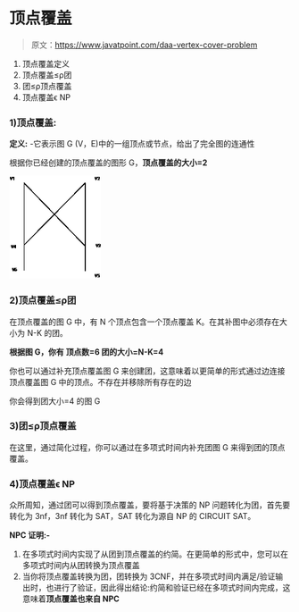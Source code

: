 # 顶点覆盖

> 原文：<https://www.javatpoint.com/daa-vertex-cover-problem>

1.  顶点覆盖定义
2.  顶点覆盖≤ρ团
3.  团≤ρ顶点覆盖
4.  顶点覆盖&straightepsilon; NP

### 1)顶点覆盖:

**定义:** -它表示图 G (V，E)中的一组顶点或节点，给出了完全图的连通性

根据你已经创建的顶点覆盖的图形 G，**顶点覆盖的大小=2**

![Vertex Cover](img/8a5dd3c9b9ead61f37aae529edaf469d.png)

### 2)顶点覆盖≤ρ团

在顶点覆盖的图 G 中，有 N 个顶点包含一个顶点覆盖 K。在其补图中必须存在大小为 N-K 的团。

**根据图 G，你有
顶点数=6
团的大小=N-K=4**

你也可以通过补充顶点覆盖图 G 来创建团，这意味着以更简单的形式通过边连接顶点覆盖图 G 中的顶点。不存在并移除所有存在的边

你会得到团大小=4 的图 G

### 3)团≤ρ顶点覆盖

在这里，通过简化过程，你可以通过在多项式时间内补充团图 G 来得到团的顶点覆盖。

### 4)顶点覆盖&straightepsilon; NP

众所周知，通过团可以得到顶点覆盖，要将基于决策的 NP 问题转化为团，首先要转化为 3nf，3nf 转化为 SAT，SAT 转化为源自 NP 的 CIRCUIT SAT。

**NPC 证明:-**

1.  在多项式时间内实现了从团到顶点覆盖的约简。在更简单的形式中，您可以在多项式时间内从团转换为顶点覆盖
2.  当你将顶点覆盖转换为团，团转换为 3CNF，并在多项式时间内满足/验证输出时，也进行了验证，因此得出结论:约简和验证已经在多项式时间内完成，这意味着**顶点覆盖也来自 NPC**